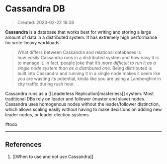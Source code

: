 # Cassandra DB
> Created: 2023-02-22 19:38

**Cassandra** is a database that works best for writing and storing a large amount of data in a distributed system. It has extremely high performance for write-heavy workloads.

> What differs between Cassandra and relational databases is how _easily_ Cassandra runs in a distributed system and how easy it is to manage it. In fact, people joke that it’s _more difficult to run it as a single node system than as a distributed one_. Being distributed is built into Cassandra and running it in a single node makes it seem like you are wasting its potential, kinda like you are using a Lamborghini in city traffic during rush hour.

Cassandra runs as a [[Leaderless Replication|masterless]] system. Most traditional DBs rely on leader and follower (master and slave) nodes. Cassandra uses homogenous nodes without the leader/follower distinction, which allows scaling easily without having to make decisions on adding new leader nodes, or leader election systems.

#todo 


----

## References
1. [[When to use and not use Cassandra]]